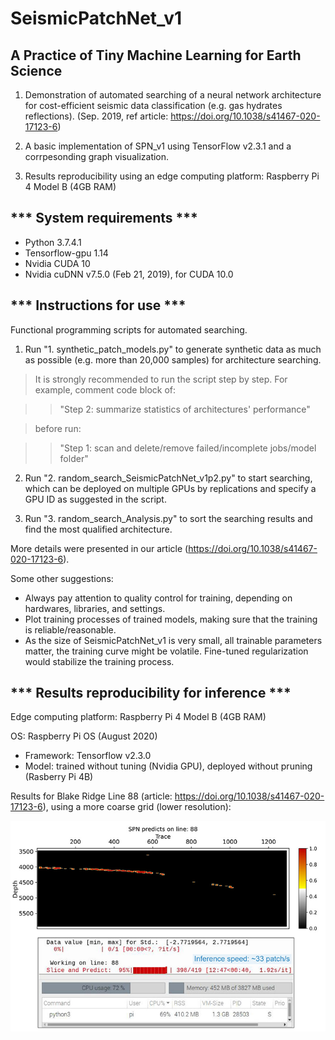 # SeismicPatchNet_v1
## A Practice of Tiny Machine Learning for Earth Science

1. Demonstration of automated searching of a neural network architecture for cost-efficient seismic data classification (e.g. gas hydrates reflections). (Sep. 2019, ref article: https://doi.org/10.1038/s41467-020-17123-6)

2. A basic implementation of SPN_v1 using TensorFlow v2.3.1 and a corrpesonding graph visualization.

3. Results reproducibility using an edge computing platform: Raspberry Pi 4 Model B (4GB RAM)

## *** System requirements ***

* Python 3.7.4.1
* Tensorflow-gpu 1.14
* Nvidia CUDA 10
* Nvidia cuDNN v7.5.0 (Feb 21, 2019), for CUDA 10.0


## *** Instructions for use ***

Functional programming scripts for automated searching.


1. Run "1. synthetic_patch_models.py" to generate synthetic data as much as possible (e.g. more than 20,000 samples) for architecture searching.

> It is strongly recommended to run the script step by step. For example, comment code block of:

>> "Step 2:  summarize statistics of architectures' performance"

> before run:

>> "Step 1:  scan and delete/remove failed/incomplete jobs/model folder"


2. Run "2. random_search_SeismicPatchNet_v1p2.py" to start searching, which can be deployed on multiple GPUs by replications
 and specify a GPU ID as suggested in the script.


3. Run "3. random_search_Analysis.py" to sort the searching results and find the most qualified architecture.

More details were presented in our article (https://doi.org/10.1038/s41467-020-17123-6).


Some other suggestions:

* Always pay attention to quality control for training, depending on hardwares, libraries, and settings.
* Plot training processes of trained models, making sure that the training is reliable/reasonable.
* As the size of SeismicPatchNet_v1 is very small, all trainable parameters matter, the training curve might be volatile. Fine-tuned regularization would stabilize the training process.


## *** Results reproducibility for inference  ***

Edge computing platform: Raspberry Pi 4 Model B (4GB RAM)

OS: Raspberry Pi OS (August 2020)
* Framework: Tensorflow v2.3.0
* Model: trained without tuning (Nvidia GPU), deployed without pruning (Rasberry Pi 4B)

Results for Blake Ridge Line 88 (article: https://doi.org/10.1038/s41467-020-17123-6), using a more coarse grid (lower resolution):

![image](https://github.com/gzoutlook/SeismicPatchNet_v1/blob/master/Raspberry%20Pi%204%20inference.png)
